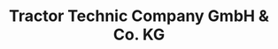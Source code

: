 ---
title: "Tractor Technic Company GmbH & Co. KG"
url: /grosshabersdorf/tractor-technic-company-gmbh-und-co-kg/
shop: Autohaus
---